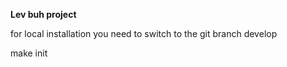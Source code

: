 **Lev buh project**

for local installation you need to switch to the git branch develop   

make init